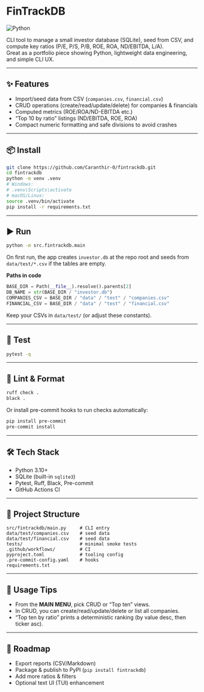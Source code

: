 # FinTrackDB
![Python](https://img.shields.io/badge/Python-3.10%2B-blue)

CLI tool to manage a small investor database (SQLite), seed from CSV, and compute key ratios (P/E, P/S, P/B, ROE, ROA, ND/EBITDA, L/A).  
Great as a portfolio piece showing Python, lightweight data engineering, and simple CLI UX.

---

## ✨ Features
- Import/seed data from CSV (`companies.csv`, `financial.csv`)
- CRUD operations (create/read/update/delete) for companies & financials
- Computed metrics (ROE/ROA/ND-EBITDA etc.)
- “Top 10 by ratio” listings (ND/EBITDA, ROE, ROA)
- Compact numeric formatting and safe divisions to avoid crashes

---

## 📦 Install
```bash
git clone https://github.com/Caranthir-0/fintrackdb.git
cd fintrackdb
python -m venv .venv
# Windows:
# .venv\Scripts\activate
# macOS/Linux:
source .venv/bin/activate
pip install -r requirements.txt
```

---

## ▶️ Run
```bash
python -m src.fintrackdb.main
```
On first run, the app creates `investor.db` at the repo root and seeds from `data/test/*.csv` if the tables are empty.

**Paths in code**
```python
BASE_DIR = Path(__file__).resolve().parents[2]
DB_NAME = str(BASE_DIR / "investor.db")
COMPANIES_CSV = BASE_DIR / "data" / "test" / "companies.csv"
FINANCIAL_CSV = BASE_DIR / "data" / "test" / "financial.csv"
```
Keep your CSVs in `data/test/` (or adjust these constants).

---

## 🧪 Test
```bash
pytest -q
```

---

## 🧹 Lint & Format
```bash
ruff check .
black .
```
Or install pre-commit hooks to run checks automatically:
```bash
pip install pre-commit
pre-commit install
```

---

## 🛠 Tech Stack
- Python 3.10+
- SQLite (built-in `sqlite3`)
- Pytest, Ruff, Black, Pre-commit
- GitHub Actions CI

---

## 📁 Project Structure
```
src/fintrackdb/main.py     # CLI entry
data/test/companies.csv    # seed data
data/test/financial.csv    # seed data
tests/                     # minimal smoke tests
.github/workflows/         # CI
pyproject.toml             # tooling config
.pre-commit-config.yaml    # hooks
requirements.txt
```

---

## 🧭 Usage Tips
- From the **MAIN MENU**, pick CRUD or “Top ten” views.
- In CRUD, you can create/read/update/delete or list all companies.
- “Top ten by ratio” prints a deterministic ranking (by value desc, then ticker asc).

---

## 🚀 Roadmap
- Export reports (CSV/Markdown)
- Package & publish to PyPI (`pip install fintrackdb`)
- Add more ratios & filters
- Optional text UI (TUI) enhancement
